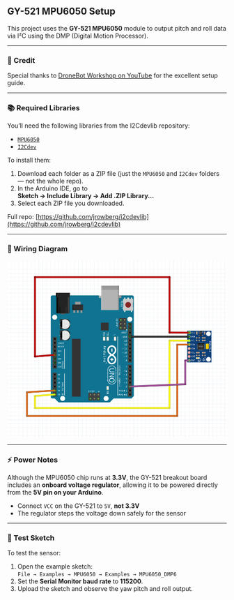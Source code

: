## GY-521 MPU6050 Setup

This project uses the **GY-521 MPU6050** module to output pitch and roll data via I²C using the DMP (Digital Motion Processor).

---

### 🎥 Credit

Special thanks to [DroneBot Workshop on YouTube](https://www.youtube.com/watch?v=XCyRXMvVSCw) for the excellent setup guide.

---

### 📚 Required Libraries

You’ll need the following libraries from the I2Cdevlib repository:

- [`MPU6050`](https://github.com/jrowberg/i2cdevlib/tree/master/Arduino/MPU6050)  
- [`I2Cdev`](https://github.com/jrowberg/i2cdevlib/tree/master/Arduino/I2Cdev)

To install them:
1. Download each folder as a ZIP file (just the `MPU6050` and `I2Cdev` folders — not the whole repo).
2. In the Arduino IDE, go to  
   **Sketch → Include Library → Add .ZIP Library...**
3. Select each ZIP file you downloaded.

Full repo: [https://github.com/jrowberg/i2cdevlib](https://github.com/jrowberg/i2cdevlib)

---

### 🧩 Wiring Diagram

![Wiring Diagram](https://github.com/Luke-Steppens/Components/blob/main/GY-521_MPU6050/Screenshots/Fritz.png?raw=true)

---

### ⚡ Power Notes

Although the MPU6050 chip runs at **3.3V**, the GY-521 breakout board includes an **onboard voltage regulator**, allowing it to be powered directly from the **5V pin on your Arduino**.

- Connect `VCC` on the GY-521 to `5V`, **not 3.3V**
- The regulator steps the voltage down safely for the sensor


---
### 🧪 Test Sketch

To test the sensor:

1. Open the example sketch:  
   `File → Examples → MPU6050 → Examples → MPU6050_DMP6`
2. Set the **Serial Monitor baud rate** to **115200**.
3. Upload the sketch and observe the yaw pitch and roll output.
